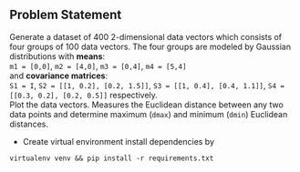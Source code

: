 ## Problem Statement

Generate a dataset of 400 2-dimensional data vectors which consists of four groups of 100 data vectors. The four groups are modeled by Gaussian distributions with **means**:  
```m1 = [0,0]```, ```m2 = [4,0]```, ```m3 = [0,4]```, ```m4 = [5,4]```  
and **covariance matrices**:  
```S1 = I```, ```S2 = [[1, 0.2], [0.2, 1.5]]```, ```S3 = [[1, 0.4], [0.4, 1.1]]```, ```S4 = [[0.3, 0.2], [0.2, 0.5]]``` respectively.  
Plot the data vectors. Measures the Euclidean distance between any two data points and determine maximum (```dmax```) and minimum (```dmin```) Euclidean distances.

 
- Create virtual environment install dependencies by  
```
virtualenv venv && pip install -r requirements.txt
```